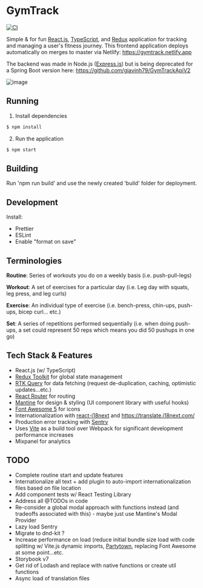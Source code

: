 # GymTrack

[![CI](https://github.com/GV79/GymTrack/actions/workflows/main.yml/badge.svg)](https://github.com/GV79/GymTrack/actions/workflows/main.yml)

Simple & for fun [React.js](https://reactjs.org/), [TypeScript](https://www.typescriptlang.org/), and [Redux](https://redux-toolkit.js.org/) application for tracking and managing a user's fitness journey. This frontend application deploys automatically on merges to master via Netlify: https://gymtrack.netlify.app

The backend was made in Node.js ([Express.js](https://expressjs.com/)) but is being deprecated for a Spring Boot version here: https://github.com/giavinh79/GymTrackApiV2

![image](https://user-images.githubusercontent.com/24909563/159189357-b88bdbd4-331f-4f5e-9938-0851813ab132.png)

## Running

1. Install dependencies

```sh
$ npm install
```

2. Run the application

```sh
$ npm start
```

## Building

Run 'npm run build' and use the newly created 'build' folder for deployment.

## Development

Install:

- Prettier
- ESLint
- Enable "format on save"

## Terminologies

**Routine**: Series of workouts you do on a weekly basis (i.e. push-pull-legs)

**Workout**: A set of exercises for a particular day (i.e. Leg day with squats, leg press, and leg curls)

**Exercise**: An individual type of exercise (i.e. bench-press, chin-ups, push-ups, bicep curl... etc.)

**Set**: A series of repetitions performed sequentially (i.e. when doing push-ups, a set could represent 50 reps which means you did 50 pushups in one go)

## Tech Stack & Features

- React.js (w/ TypeScript)
- [Redux Toolkit](https://redux-toolkit.js.org/) for global state management
- [RTK Query](https://redux-toolkit.js.org/rtk-query/overview) for data fetching (request de-duplication, caching, optimistic updates...etc.)
- [React Router](https://reactrouter.com/) for routing
- [Mantine](https://mantine.dev/) for design & styling (UI component library with useful hooks)
- [Font Awesome 5](https://fontawesome.com/v5/search) for icons
- Internationalization with [react-i18next](https://react.i18next.com/) and https://translate.i18next.com/
- Production error tracking with [Sentry](https://sentry.io/)
- Uses [Vite](https://vitejs.dev/) as a build tool over Webpack for significant development performance increases
- Mixpanel for analytics

## TODO

- Complete routine start and update features
- Internationalize all text + add plugin to auto-import internationalization files based on file location
- Add component tests w/ React Testing Library
- Address all @TODOs in code
- Re-consider a global modal approach with functions instead (and tradeoffs associated with this) - maybe just use Mantine's Modal Provider
- Lazy load Sentry
- Migrate to dnd-kit ?
- Increase performance on load (reduce initial bundle size load with code splitting w/ Vite.js dynamic imports, [Partytown](https://partytown.builder.io/), replacing Font Awesome at some point...etc.
- Storybook v7
- Get rid of Lodash and replace with native functions or create util functions
- Async load of translation files
